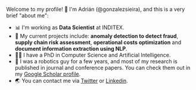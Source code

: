 Welcome to my profile! 👋 I'm Adrián (@gonzalezsieira), and this is a very brief "about me":

- 📊 I'm working as **Data Scientist** at INDITEX.
- 👀 My current projects include: **anomaly detection to detect fraud**, **supply chain risk assessment**, **operational costs optimization** and **document information extraction using NLP**.
- 🧑‍🎓 I have a PhD in Computer Science and Artificial Intelligence. 
- 🤖 I was a robotics guy for a few years, and most of my research is published in journal and conference papers. You can check them out in my [Google Scholar profile](https://scholar.google.es/citations?user=VMdPP1gAAAAJ&hl=es).
- 🌏 You can contact me via [Twitter](https://twitter.com/AdrianGSieira) or [Linkedin](https://www.linkedin.com/in/gonzalezsieira/).
